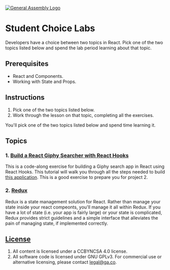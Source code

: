 [![General Assembly Logo](https://camo.githubusercontent.com/1a91b05b8f4d44b5bbfb83abac2b0996d8e26c92/687474703a2f2f692e696d6775722e636f6d2f6b6538555354712e706e67)](https://generalassemb.ly/education/web-development-immersive)

# Student Choice Labs

Developers have a choice between two topics in React. Pick one of the
two topics listed below and spend the lab period learning about that topic.

## Prerequisites

- React and Components.
- Working with State and Props.

## Instructions

1. Pick one of the two topics listed below.
1. Work through the lesson on that topic, completing all the exercises.

You'll pick one of the two topics listed below and spend time learning it.

## Topics

### 1. [Build a React Giphy Searcher with React Hooks](https://git.generalassemb.ly/seir-129/react-giphy-searcher)
This is a code-along exercise for building a Giphy search app in React using React Hooks. This tutorial will walk you through all the steps needed to build [this application](https://react-giphy-searcher.herokuapp.com/). This is a good exercise to prepare you for project 2.

### 2. [Redux]( https://git.generalassemb.ly/seir-129/react-redux)

Redux is a state management solution for React. Rather than manage your state
inside your react compeonts, you'll manage it all within Redux. If you have a
lot of state (i.e. your app is fairly large) or your state is complicated, Redux
provides strict guidelines and a simple interface that alleviates the pain of
managing state, if implemented correctly.

## [License](LICENSE)

1. All content is licensed under a CC­BY­NC­SA 4.0 license.
1. All software code is licensed under GNU GPLv3. For commercial use or
   alternative licensing, please contact legal@ga.co.

